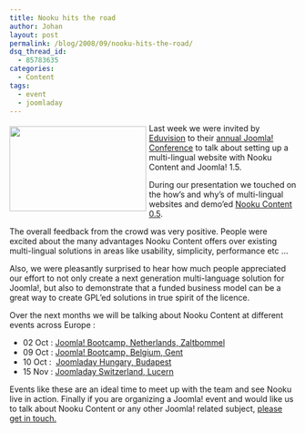 ```yaml
---
title: Nooku hits the road
author: Johan
layout: post
permalink: /blog/2008/09/nooku-hits-the-road/
dsq_thread_id:
  - 85783635
categories:
  - Content
tags:
  - event
  - joomladay
---
```

[<img style="margin-top: 5px; margin-right: 5px;" src="http://farm4.static.flickr.com/3130/2879646048_9c92ac129d_m.jpg" alt="" width="240" height="149" align="left" />][1]

Last week we were invited by [Eduvision][2] to their [annual Joomla! Conference][3] to talk about setting up a multi-lingual website with Nooku Content and Joomla! 1.5.

During our presentation we touched on the how&#8217;s and why&#8217;s of multi-lingual websites and demo&#8217;ed [Nooku Content 0.5][4].

The overall feedback from the crowd was very positive. People were excited about the many advantages Nooku Content offers over existing multi-lingual solutions in areas like usability, simplicity, performance etc &#8230;

Also, we were pleasantly surprised to hear how much people appreciated our effort to not only create a next generation multi-language solution for Joomla!, but also to demonstrate that a funded business model can be a great way to create GPL&#8217;ed solutions in true spirit of the licence.

<!--more-->

Over the next months we will be talking about Nooku Content at different events across Europe :

*   02 Oct : [Joomla! Bootcamp, Netherlands, Zaltbommel][5]
*   09 Oct : [Joomla! Bootcamp, Belgium, Gent][6]
*   10 Oct :  [Joomladay Hungary, Budapest][7]
*   15 Nov : [Joomladay Switzerland, Lucern][8]

Events like these are an ideal time to meet up with the team and see Nooku live in action. Finally if you are organizing a Joomla! event and would like us to talk about Nooku Content or any other Joomla! related subject, [please get in touch.][9]

 [1]: http://www.flickr.com/photos/joomlatools/2879646048/ "Joomla! Conference  Apeldoorn, The Netherlands - Sep 2008 by joomlatools, on Flickr"
 [2]: http://www.eduvision.nl/joomla.html "Eduvision"
 [3]: http://www.eduvision.nl/joomlaconferentie/conf2008.html "annual Joomla! Conference"
 [4]: index.php?option=com_content&view=article&id=70:nooku-ready-for-production-use&Itemid=50
 [5]: http://www.joomlatools.eu/events/joomla-bootcamp-security.html
 [6]: http://www.joomlatools.eu/events/joomla-bootcamp-belgie.html
 [7]: http://www.joomla.org.hu/joomladay.html
 [8]: http://www.joomladay.ch/
 [9]: en/about/contact.html "please get in touch."